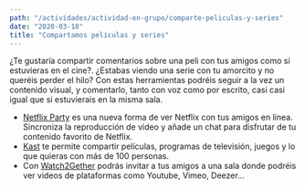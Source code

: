 ```yaml
---
path: "/actividades/actividad-en-grupo/comparte-peliculas-y-series"
date: "2020-03-18"
title: "Compartamos películas y series"
---
```


¿Te gustaría compartir comentarios sobre una peli con tus amigos como si estuvieras en el cine?. ¿Estabas viendo una serie con tu amorcito y no queréis perder el hilo? Con estas herramientas podréis seguir a la vez un contenido visual, y comentarlo, tanto con voz como por escrito, casi casi igual que si estuvierais en la misma sala.

- [Netflix Party](https://www.netflixparty.com/) es una nueva forma de ver Netflix con tus amigos en línea. Sincroniza la reproducción de video y añade un chat para disfrutar de tu contenido favorito de Netflix.
- [Kast](https://w.kast.live/) te permite compartir películas, programas de televisión, juegos y lo que quieras con más de 100 personas.
- Con [Watch2Gether](https://www.watch2gether.com/) podrás invitar a tus amigos a una sala donde podréis ver videos de plataformas como Youtube, Vimeo, Deezer...
